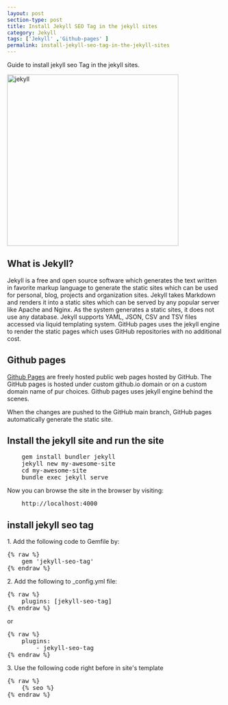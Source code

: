 ```yaml
---
layout: post
section-type: post
title: Install Jekyll SEO Tag in the jekyll sites
category: Jekyll
tags: ['Jekyll' ,'Github-pages' ]
permalink: install-jekyll-seo-tag-in-the-jekyll-sites
---
```


Guide to install jekyll seo Tag in the jekyll sites.
<!--more-->

<img src="https://jekyllrb.com/img/jekyll-og.png" class="img-thumbnail img-rounded" height="400px" alt="jekyll">

<section>
<h1>What is Jekyll?</h1>
Jekyll is a free and open source software which generates the text written in favorite markup language to generate the
static sites which can be used for personal, blog, projects and organization sites. Jekyll takes Markdown and renders it into a
static sites which can be served by any popular server like Apache and Nginx. As the system generates a static sites, it
does not use any database. Jekyll supports YAML, JSON, CSV and TSV files accessed via liquid templating system. GitHub
pages uses the jekyll engine to render the static pages which uses GitHub repositories with no additional cost.
</section>

<section>
<h2>Github pages</h2>

<p>
<a href="https://pages.github.com/">Github Pages</a> are freely hosted public web pages hosted by GitHub. The GitHub pages is
hosted under custom <span class="important">github.io</span> domain or on a custom domain name of pur choices. Github
pages uses jekyll engine behind the scenes.
</p>
<p>When the changes are pushed to the GitHub main branch, GitHub pages automatically generate the static site.</p>

</section>

<section>
<h2>Install the jekyll site and run the site</h2>
<pre class="terminal">
    gem install bundler jekyll
    jekyll new my-awesome-site
    cd my-awesome-site
    bundle exec jekyll serve
</pre>  
</section>

<section>
<p>Now you can browse the site in the browser by visiting:</p>
<pre class="terminal">
    http://localhost:4000
</pre>
</section>

<section>
<h2>install jekyll seo tag</h2>
<p>1. Add the following code to Gemfile by:</p>
<pre class="terminal">
{% raw %}
    gem 'jekyll-seo-tag'
{% endraw %}
</pre>  
</section>

<section>
<p>2. Add the following to _config.yml file:</p>
<pre class="terminal">
{% raw %}
    plugins: [jekyll-seo-tag]
{% endraw %}
</pre>
or
<pre class="terminal">
{% raw %}
    plugins:
        - jekyll-seo-tag
{% endraw %}
</pre>  
</section>

<section>
<p>3. Use the following code right before <span class="important"> </head> </span> in site's template</p>
<pre class="terminal">
{% raw %}
    {% seo %}
{% endraw %}
</pre>
</section>